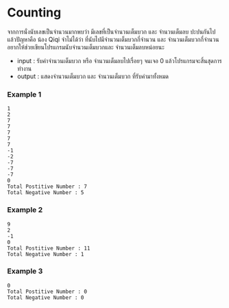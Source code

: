 # Counting

จากการนั่งนับเลขเป็นจำนวนมากพบว่า มีเลขที่เป็นจำนวนเต็มบวก และ จำนวนเต็มลบ ปะปนกันไป แล้วปัญหาคือ น้อง Qiqi จำไม่ได้ว่า ที่นับไปมีจำนวนเต็มบวกกี่จำนวน และ จำนวนเต็มบวกกี่จำนวน อยากให้ช่วยเขียนโปรแกรมนับจำนวนเต็มบวกและ จำนวนเต็มลบหน่อยนะ 

- input : รับค่าจำนวนเต็มบวก หรือ จำนวนเต็มลบไปเรื่อยๆ จนเจอ 0 แล้วโปรแกรมจะสิ้นสุดการทำงาน
- output : แสดงจำนวนเต็มบวก และ จำนวนเต็มบวก ที่รับค่ามาทั้งหมด

### Example 1

```
1
2
7
7
7
7
7
-1
-2
-7
-7
-7
0
Total Postitive Number : 7
Total Negative Number : 5
```

### Example 2
```
9
2
-1
0
Total Postitive Number : 11
Total Negative Number : 1
```

### Example 3
```
0
Total Postitive Number : 0
Total Negative Number : 0
```